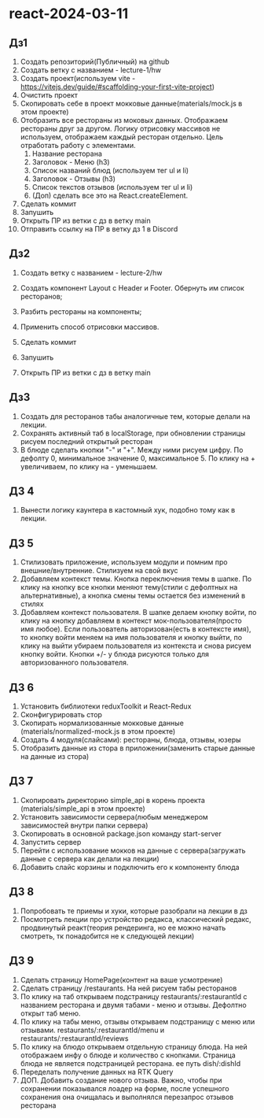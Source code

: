 # react-2024-03-11

## Дз1

1. Создать репозиторий(Публичный) на github
2. Создать ветку с названием - lecture-1/hw
3. Создать проект(используем vite - https://vitejs.dev/guide/#scaffolding-your-first-vite-project)
4. Очистить проект
5. Скопировать себе в проект мокковые данные(materials/mock.js в этом проекте)
6. Отобразить все рестораны из моковых данных. Отображаем рестораны друг за другом. Логику отрисовку массивов не используем, отображаем каждый ресторан отдельно. Цель отработать работу с элементами.
   1. Название ресторана
   2. Заголовок - Меню (h3)
   3. Список названий блюд (используем тег ul и li)
   4. Заголовок - Отзывы (h3)
   5. Список текстов отзывов (используем тег ul и li)
   6. (Доп) сделать все это на React.createElement.
7. Сделать коммит
8. Запушить
9. Открыть ПР из ветки с дз в ветку main
10. Отправить ссылку на ПР в ветку дз 1 в Discord

## Дз2

1. Создать ветку с названием - lecture-2/hw

2. Создать компонент Layout с Header и Footer. Обернуть им список ресторанов;
3. Разбить рестораны на компоненты;
4. Применить способ отрисовки массивов.

5. Сделать коммит
6. Запушить
7. Открыть ПР из ветки с дз в ветку main

## Дз3

1. Создать для ресторанов табы аналогичные тем, которые делали на лекции.
2. Сохранять активный таб в localStorage, при обновлении страницы рисуем последний открытый ресторан
3. В блюде сделать кнопки "-" и "+". Между ними рисуем цифру. По дефолту 0, минимальное значение 0, максимальное 5. По клику на + увеличиваем, по клику на - уменьшаем.

## ДЗ 4

1. Вынести логику каунтера в кастомный хук, подобно тому как в лекции.

## ДЗ 5

1. Стилизовать приложение, используем модули и помним про внешние/внутренние. Стилизуем на свой вкус
2. Добавляем контекст темы. Кнопка переключения темы в шапке. По клику на кнопку все кнопки меняют тему(стили с дефолтных на альтернативные), а кнопка смены темы остается без изменений в стилях
3. Добавляем контекст пользователя. В шапке делаем кнопку войти, по клику на кнопку добавляем в контекст мок-пользователя(просто имя любое). Если пользователь авторизован(есть в контексте имя), то кнопку войти меняем на имя пользователя и кнопку выйти, по клику на выйти убираем пользователя из контекста и снова рисуем кнопку войти. Кнопки +/- у блюда рисуются только для авторизованного пользователя.

## ДЗ 6

1. Установить библиотеки reduxToolkit и React-Redux
2. Сконфигурировать стор
3. Скопирать нормализованные мокковые данные (materials/normalized-mock.js в этом проекте)
4. Создать 4 модуля(слайсами): рестораны, блюда, отзывы, юзеры
5. Отобразить данные из стора в приложении(заменить старые данные на данные из стора)

## ДЗ 7

1. Скопировать директорию simple_api в корень проекта (materials/simple_api в этом проекте)
2. Установить зависимости сервера(любым менеджером зависимостей внутри папки сервера)
3. Скопировать в основной package.json команду start-server
4. Запустить сервер
5. Перейти с использование мокков на данные с сервера(загружать данные с сервера как делали на лекции)
6. Добавить слайс корзины и подключить его к компоненту блюда

## ДЗ 8

1. Попробовать те приемы и хуки, которые разобрали на лекции в дз
2. Посмотреть лекции про устройство редакса, классический редакс, продвинутый реакт(теория рендеринга, но ее можно начать смотреть, тк понадобится не к следующей лекции)

## ДЗ 9

1. Сделать страницу HomePage(контент на ваше усмотрение)
2. Сделать страницу /restaurants. На ней рисуем табы ресторанов
3. По клику на таб открываем подстраницу restaurants/:restaurantId с названием ресторана и двумя табами - меню и отзывы. Дефолтно открыт таб меню.
4. По клику на табы меню, отзывы открываем подстраницу с меню или отзывами. restaurants/:restaurantId/menu и restaurants/:restaurantId/reviews
5. По клику на блюдо открываем отдельную страницу блюда. На ней отображаем инфу о блюде и количество с кнопками. Страница блюда не является подстраницей ресторана. ее путь dish/:dishId
6. Переделать получение данных на RTK Query
7. ДОП. Добавить создание нового отзыва. Важно, чтобы при сохранении показывался лоадер на форме, после успешного сохранения она очищалась и выполнялся перезапрос отзывов ресторана
